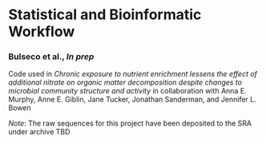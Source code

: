 # Statistical and Bioinformatic Workflow
### Bulseco et al., *In prep*
Code used in *Chronic exposure to nutrient enrichment lessens the effect of additional nitrate on organic matter decomposition despite changes to microbial community structure and activity* in collaboration with Anna E. Murphy, Anne E. Giblin, Jane Tucker, Jonathan Sanderman, and Jennifer L. Bowen

*Note*: The raw sequences for this project have been deposited to the SRA under archive TBD

## 
